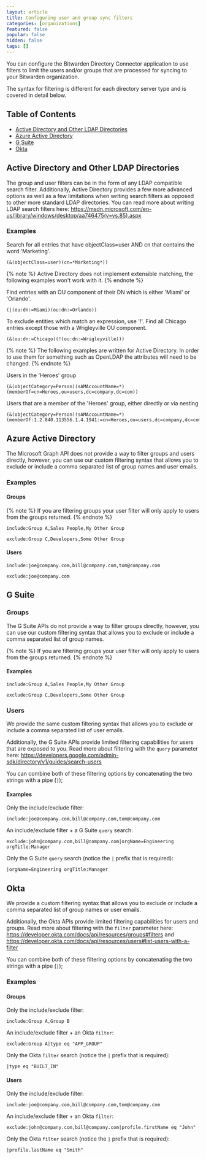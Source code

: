```yaml
---
layout: article
title: Configuring user and group sync filters
categories: [organizations]
featured: false
popular: false
hidden: false
tags: []
---
```


You can configure the Bitwarden Directory Connector application to use filters to limit the users and/or groups that are processed for syncing to your Bitwarden organization.

The syntax for filtering is different for each directory server type and is covered in detail below.

## Table of Contents

- [Active Directory and Other LDAP Directories](#active-directory-and-other-ldap-directories)
- [Azure Active Directory](#azure-active-directory)
- [G Suite](#g-suite)
- [Okta](#okta)

## Active Directory and Other LDAP Directories

The group and user filters can be in the form of any LDAP compatible search filter. Additionally, Active Directory provides a few more advanced options as well as a few limitations when writing search filters as opposed to other more standard LDAP directories. You can read more about writing LDAP search filters here: <https://msdn.microsoft.com/en-us/library/windows/desktop/aa746475(v=vs.85).aspx>

### Examples

Search for all entries that have objectClass=user AND cn that contains the word 'Marketing'.

```
(&(objectClass=user)(cn=*Marketing*))
```

{% note %}
Active Directory does not implement extensible matching, the following examples won't work with it.
{% endnote %}

Find entries with an OU component of their DN which is either 'Miami' or 'Orlando'. 

```
(|(ou:dn:=Miami)(ou:dn:=Orlando))
```

To exclude entities which match an expression, use '!'. Find all Chicago entries except those with a Wrigleyville OU component.

```
(&(ou:dn:=Chicago)(!(ou:dn:=Wrigleyville)))
```

{% note %}
The following examples are written for Active Directory. In order to use them for something such as OpenLDAP the attributes will need to be changed.
{% endnote %}

Users in the 'Heroes' group

```
(&(objectCategory=Person)(sAMAccountName=*)(memberOf=cn=Heroes,ou=users,dc=company,dc=com))
```

Users that are a member of the 'Heroes' group, either directly or via nesting

```
(&(objectCategory=Person)(sAMAccountName=*)(memberOf:1.2.840.113556.1.4.1941:=cn=Heroes,ou=users,dc=company,dc=com))
```

## Azure Active Directory

The Microsoft Graph API does not provide a way to filter groups and users directly, however, you can use our custom filtering syntax that allows you to exclude or include a comma separated list of group names and user emails.

### Examples

#### Groups

{% note %}
If you are filtering groups your user filter will only apply to users from the groups returned.
{% endnote %}

```
include:Group A,Sales People,My Other Group
```

```
exclude:Group C,Developers,Some Other Group
```

#### Users

```
include:joe@company.com,bill@company.com,tom@company.com
```

```
exclude:joe@company.com
```

## G Suite

### Groups

The G Suite APIs do not provide a way to filter groups directly, however, you can use our custom filtering syntax that allows you to exclude or include a comma separated list of group names.

{% note %}
If you are filtering groups your user filter will only apply to users from the groups returned.
{% endnote %}

#### Examples

```
include:Group A,Sales People,My Other Group
```

```
exclude:Group C,Developers,Some Other Group
```

### Users

We provide the same custom filtering syntax that allows you to exclude or include a comma separated list of user emails.

Additionally, the G Suite APIs provide limited filtering capabilities for users that are exposed to you. Read more about filtering with the `query` parameter here: <https://developers.google.com/admin-sdk/directory/v1/guides/search-users>

You can combine both of these filtering options by concatenating the two strings with a pipe (`|`);

#### Examples

Only the include/exclude filter:

```
include:joe@company.com,bill@company.com,tom@company.com
```

An include/exclude filter + a G Suite `query` search:

```
exclude:john@company.com,bill@company.com|orgName=Engineering orgTitle:Manager
```

Only the G Suite `query` search (notice the `|` prefix that is required):

```
|orgName=Engineering orgTitle:Manager
```

## Okta

We provide a custom filtering syntax that allows you to exclude or include a comma separated list of group names or user emails.

Additionally, the Okta APIs provide limited filtering capabilities for users and groups. Read more about filtering with the `filter` parameter here: <https://developer.okta.com/docs/api/resources/groups#filters> and <https://developer.okta.com/docs/api/resources/users#list-users-with-a-filter>

You can combine both of these filtering options by concatenating the two strings with a pipe (`|`);

### Examples

#### Groups

Only the include/exclude filter:

```
include:Group A,Group B
```

An include/exclude filter + an Okta `filter`:

```
exclude:Group A|type eq "APP_GROUP"
```

Only the Okta `filter` search (notice the `|` prefix that is required):

```
|type eq "BUILT_IN"
```

#### Users

Only the include/exclude filter:

```
include:joe@company.com,bill@company.com,tom@company.com
```

An include/exclude filter + an Okta `filter`:

```
exclude:john@company.com,bill@company.com|profile.firstName eq "John"
```

Only the Okta `filter` search (notice the `|` prefix that is required):

```
|profile.lastName eq "Smith"
```